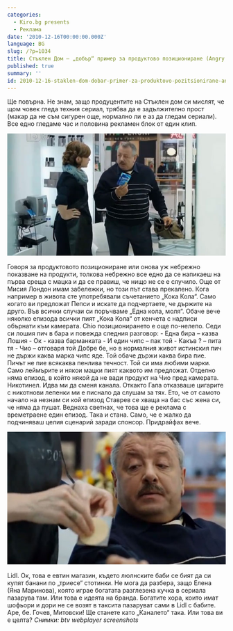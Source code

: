 ```yaml
---
categories:
  - Kiro.bg presents
  - Реклама
date: '2010-12-16T00:00:00.000Z'
language: BG
slug: /?p=1034
title: Стъклен Дом – „добър“ пример за продуктово позициониране (Angry review)
published: true
summary: ''
id: 2010-12-16-staklen-dom-dobar-primer-za-produktovo-pozitsionirane-angry-review
---
```


Ще повърна. Не знам, защо продуцентите на Стъклен дом си мислят, че щом човек гледа техния сериал, трябва да е задължително прост (макар да не съм сигурен още, нормално ли е аз да гледам сериали). Все едно гледаме час и половина рекламен блок от един клип. 

![никотинел](https://raw.githubusercontent.com/kirilchristov/blog_images/main/2010/12/nikotinel1.jpg)

 Говоря за продуктовото позициониране или онова уж небрежно показване на продукти, толкова небрежно все едно да се напикаеш на първа среща с мацка и да се правиш, че нищо не се е случило. Още от Мисия Лондон имам забележки, но този път става прекалено. Кога например в живота сте употребявали съчетанието „Кока Кола“. Само когато ви предложат Пепси и искате да подчертаете, че държите на друго. Във всички случаи си поръчваме „Една кола, моля“. Обаче вече няколко епизода всички пият „Кока Кола“ от кенчета с надписи обърнати към камерата. Chio позиционирането е още по-нелепо. Седи си лошия пич в бара и повежда следния разговор: - Една бира – казва Лошия - Ок - казва барманката - И един чипс – пак той - Какъв ? – пита тя - Чио – отговаря той Добре бе, но в нормалния живот истинския пич не държи каква марка чипс яде. Той обаче държи каква бира пие. Пичът не пие всякаква пенлива течност. Той си има любими марки. Само леймърите и някои мацки пият каквото им предложат. Отделно няма епизод, в който някой да не вади продукт на Чио пред камерата. Никотинел. Идва ми да сменя канала. Откакто Гала отказваше цигарите с никотнови лепенки ми е писнало да слушам за тях. Ето, че от самото начало на незнам си кой епизод Ставрев се хваща на бас със жена си, че няма да пушат. Веднаха светнах, че това ще е реклама с времетраене един епизод. Така и стана. Само, че е жалко да подчиняваш целия сценарий заради спонсор. Придрайфах вече.

![никотинел](https://raw.githubusercontent.com/kirilchristov/blog_images/main/2010/12/nikotinel2.jpg)


Lidl. Ок, това е евтин магазин, където люлнските баби се бият да си купят банани по „триесе“ стотинки. Не мога да разбера, защо Елена (Яна Маринова), която играе богатата разглезена кучка в сериала пазарува там. Или това е идеята на бранда. Богатите хора, които имат шофьори и дори не се возят в таксита пазаруват сами в Lidl с бабите. Аре, бе. Гочев, Митовски! Ще станете като „Каналето“ така. Или това ви е целта? _Снимки: btv webplayer screenshots_

